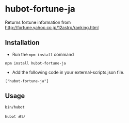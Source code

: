 hubot-fortune-ja
================

Returns fortune information from http://fortune.yahoo.co.jp/12astro/ranking.html

## Installation


* Run the ```npm install``` command

```
npm install hubot-fortune-ja
```

* Add the following code in your external-scripts.json file.

```
["hubot-fortune-ja"]
```

## Usage

```
bin/hubot

hubot 占い
```
